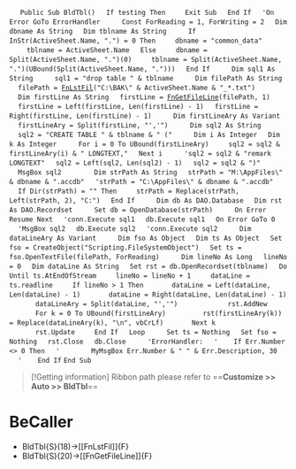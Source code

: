 &nbsp;&nbsp;&nbsp;&nbsp;
`Public Sub BldTbl()`
&nbsp;&nbsp;&nbsp;&nbsp;`If testing Then`
&nbsp;&nbsp;&nbsp;&nbsp;&nbsp;&nbsp;&nbsp;&nbsp;`Exit Sub`
&nbsp;&nbsp;&nbsp;&nbsp;`End If`
&nbsp;&nbsp;&nbsp;&nbsp;`'On Error GoTo ErrorHandler`
&nbsp;&nbsp;&nbsp;&nbsp;
&nbsp;&nbsp;&nbsp;&nbsp;`Const ForReading = 1, ForWriting = 2`
&nbsp;&nbsp;&nbsp;&nbsp;`Dim dbname As String`
&nbsp;&nbsp;&nbsp;&nbsp;`Dim tblname As String`
&nbsp;&nbsp;&nbsp;&nbsp;
&nbsp;&nbsp;&nbsp;&nbsp;`If InStr(ActiveSheet.Name, ".") = 0 Then`
&nbsp;&nbsp;&nbsp;&nbsp;&nbsp;&nbsp;&nbsp;&nbsp;`dbname = "common_data"`
&nbsp;&nbsp;&nbsp;&nbsp;&nbsp;&nbsp;&nbsp;&nbsp;`tblname = ActiveSheet.Name`
&nbsp;&nbsp;&nbsp;&nbsp;`Else`
&nbsp;&nbsp;&nbsp;&nbsp;&nbsp;&nbsp;&nbsp;&nbsp;`dbname = Split(ActiveSheet.Name, ".")(0)`
&nbsp;&nbsp;&nbsp;&nbsp;&nbsp;&nbsp;&nbsp;&nbsp;`tblname = Split(ActiveSheet.Name, ".")(UBound(Split(ActiveSheet.Name, ".")))`
&nbsp;&nbsp;&nbsp;&nbsp;`End If`
&nbsp;&nbsp;&nbsp;&nbsp;
&nbsp;&nbsp;&nbsp;&nbsp;`Dim sql1 As String`
&nbsp;&nbsp;&nbsp;&nbsp;
&nbsp;&nbsp;&nbsp;&nbsp;`sql1 = "drop table " & tblname`
&nbsp;&nbsp;&nbsp;&nbsp;
&nbsp;&nbsp;&nbsp;&nbsp;`Dim filePath As String`
&nbsp;&nbsp;&nbsp;&nbsp;`filePath = `[`FnLstFil`](FnLstFil)`("C:\BAK\" & ActiveSheet.Name & "_*.txt")`
&nbsp;&nbsp;&nbsp;&nbsp;
&nbsp;&nbsp;&nbsp;&nbsp;`Dim firstLine As String`
&nbsp;&nbsp;&nbsp;&nbsp;`firstLine = `[`FnGetFileLine`](FnGetFileLine)`(filePath, 1)`
&nbsp;&nbsp;&nbsp;&nbsp;`firstLine = Left(firstLine, Len(firstLine) - 1)`
&nbsp;&nbsp;&nbsp;&nbsp;`firstLine = Right(firstLine, Len(firstLine) - 1)`
&nbsp;&nbsp;&nbsp;&nbsp;
&nbsp;&nbsp;&nbsp;&nbsp;`Dim firstLineAry As Variant`
&nbsp;&nbsp;&nbsp;&nbsp;`firstLineAry = Split(firstLine, "','")`
&nbsp;&nbsp;&nbsp;&nbsp;
&nbsp;&nbsp;&nbsp;&nbsp;`Dim sql2 As String`
&nbsp;&nbsp;&nbsp;&nbsp;`sql2 = "CREATE TABLE " & tblname & " ("`
&nbsp;&nbsp;&nbsp;&nbsp;
&nbsp;&nbsp;&nbsp;&nbsp;`Dim i As Integer`
&nbsp;&nbsp;&nbsp;&nbsp;`Dim k As Integer`
&nbsp;&nbsp;&nbsp;&nbsp;
&nbsp;&nbsp;&nbsp;&nbsp;`For i = 0 To UBound(firstLineAry)`
&nbsp;&nbsp;&nbsp;&nbsp;&nbsp;&nbsp;&nbsp;&nbsp;`sql2 = sql2 & firstLineAry(i) & " LONGTEXT,"`
&nbsp;&nbsp;&nbsp;&nbsp;`Next i`
&nbsp;&nbsp;&nbsp;&nbsp;
&nbsp;&nbsp;&nbsp;&nbsp;`'sql2 = sql2 & "remark LONGTEXT"`
&nbsp;&nbsp;&nbsp;&nbsp;`sql2 = Left(sql2, Len(sql2) - 1)`
&nbsp;&nbsp;&nbsp;&nbsp;`sql2 = sql2 & ")"`
&nbsp;&nbsp;&nbsp;&nbsp;
&nbsp;&nbsp;&nbsp;&nbsp;`MsgBox sql2`
&nbsp;&nbsp;&nbsp;&nbsp;
&nbsp;&nbsp;&nbsp;&nbsp;
&nbsp;&nbsp;&nbsp;&nbsp;`Dim strPath As String`
&nbsp;&nbsp;&nbsp;&nbsp;`strPath = "M:\AppFiles\" & dbname & ".accdb"`
&nbsp;&nbsp;&nbsp;&nbsp;`'strPath = "C:\AppFiles\" & dbname & ".accdb"`
&nbsp;&nbsp;&nbsp;&nbsp;
&nbsp;&nbsp;&nbsp;&nbsp;`If Dir(strPath) = "" Then`
&nbsp;&nbsp;&nbsp;&nbsp;&nbsp;&nbsp;&nbsp;&nbsp;`strPath = Replace(strPath, Left(strPath, 2), "C:")`
&nbsp;&nbsp;&nbsp;&nbsp;`End If`
&nbsp;&nbsp;&nbsp;&nbsp;
&nbsp;&nbsp;&nbsp;&nbsp;`Dim db As DAO.Database`
&nbsp;&nbsp;&nbsp;&nbsp;`Dim rst As DAO.Recordset`
&nbsp;&nbsp;&nbsp;&nbsp;
&nbsp;&nbsp;&nbsp;&nbsp;`Set db = OpenDatabase(strPath)`
&nbsp;&nbsp;&nbsp;&nbsp;
&nbsp;&nbsp;&nbsp;&nbsp;`On Error Resume Next`
&nbsp;&nbsp;&nbsp;&nbsp;`'conn.Execute sql1`
&nbsp;&nbsp;&nbsp;&nbsp;`db.Execute sql1`
&nbsp;&nbsp;&nbsp;&nbsp;`On Error GoTo 0`
&nbsp;&nbsp;&nbsp;&nbsp;`'MsgBox sql2`
&nbsp;&nbsp;&nbsp;&nbsp;`db.Execute sql2`
&nbsp;&nbsp;&nbsp;&nbsp;`'conn.Execute sql2`
&nbsp;&nbsp;&nbsp;&nbsp;
&nbsp;&nbsp;&nbsp;&nbsp;`Dim dataLineAry As Variant`
&nbsp;&nbsp;&nbsp;&nbsp;
&nbsp;&nbsp;&nbsp;&nbsp;`Dim fso As Object`
&nbsp;&nbsp;&nbsp;&nbsp;`Dim ts As Object`
&nbsp;&nbsp;&nbsp;&nbsp;`Set fso = CreateObject("Scripting.FileSystemObject")`
&nbsp;&nbsp;&nbsp;&nbsp;`Set ts = fso.OpenTextFile(filePath, ForReading)`
&nbsp;&nbsp;&nbsp;&nbsp;
&nbsp;&nbsp;&nbsp;&nbsp;`Dim lineNo As Long`
&nbsp;&nbsp;&nbsp;&nbsp;`lineNo = 0`
&nbsp;&nbsp;&nbsp;&nbsp;`Dim dataLine As String`
&nbsp;&nbsp;&nbsp;&nbsp;`Set rst = db.OpenRecordset(tblname)`
&nbsp;&nbsp;&nbsp;&nbsp;`Do Until ts.AtEndOfStream`
&nbsp;&nbsp;&nbsp;&nbsp;&nbsp;&nbsp;&nbsp;&nbsp;`lineNo = lineNo + 1`
&nbsp;&nbsp;&nbsp;&nbsp;&nbsp;&nbsp;&nbsp;&nbsp;`dataLine = ts.readline`
&nbsp;&nbsp;&nbsp;&nbsp;&nbsp;&nbsp;&nbsp;&nbsp;`If lineNo > 1 Then`
&nbsp;&nbsp;&nbsp;&nbsp;&nbsp;&nbsp;&nbsp;&nbsp;&nbsp;&nbsp;&nbsp;&nbsp;`dataLine = Left(dataLine, Len(dataLine) - 1)`
&nbsp;&nbsp;&nbsp;&nbsp;&nbsp;&nbsp;&nbsp;&nbsp;&nbsp;&nbsp;&nbsp;&nbsp;`dataLine = Right(dataLine, Len(dataLine) - 1)`
&nbsp;&nbsp;&nbsp;&nbsp;&nbsp;&nbsp;&nbsp;&nbsp;&nbsp;&nbsp;&nbsp;&nbsp;`dataLineAry = Split(dataLine, "','")`
&nbsp;&nbsp;&nbsp;&nbsp;
&nbsp;&nbsp;&nbsp;&nbsp;
&nbsp;&nbsp;&nbsp;&nbsp;&nbsp;&nbsp;&nbsp;&nbsp;&nbsp;&nbsp;&nbsp;&nbsp;`rst.AddNew`
&nbsp;&nbsp;&nbsp;&nbsp;&nbsp;&nbsp;&nbsp;&nbsp;&nbsp;&nbsp;&nbsp;&nbsp;`For k = 0 To UBound(firstLineAry)`
&nbsp;&nbsp;&nbsp;&nbsp;&nbsp;&nbsp;&nbsp;&nbsp;&nbsp;&nbsp;&nbsp;&nbsp;&nbsp;&nbsp;&nbsp;&nbsp;`rst(firstLineAry(k)) = Replace(dataLineAry(k), "\n", vbCrLf)`
&nbsp;&nbsp;&nbsp;&nbsp;&nbsp;&nbsp;&nbsp;&nbsp;&nbsp;&nbsp;&nbsp;&nbsp;`Next k`
&nbsp;&nbsp;&nbsp;&nbsp;
&nbsp;&nbsp;&nbsp;&nbsp;&nbsp;&nbsp;&nbsp;&nbsp;&nbsp;&nbsp;&nbsp;&nbsp;`rst.Update`
&nbsp;&nbsp;&nbsp;&nbsp;&nbsp;&nbsp;&nbsp;&nbsp;`End If`
&nbsp;&nbsp;&nbsp;&nbsp;`Loop`
&nbsp;&nbsp;&nbsp;&nbsp;
&nbsp;&nbsp;&nbsp;&nbsp;`Set ts = Nothing`
&nbsp;&nbsp;&nbsp;&nbsp;`Set fso = Nothing`
&nbsp;&nbsp;&nbsp;&nbsp;`rst.Close`
&nbsp;&nbsp;&nbsp;&nbsp;`db.Close`
&nbsp;&nbsp;&nbsp;&nbsp;
&nbsp;&nbsp;&nbsp;&nbsp;`'ErrorHandler:`
&nbsp;&nbsp;&nbsp;&nbsp;`'    If Err.Number <> 0 Then`
&nbsp;&nbsp;&nbsp;&nbsp;`'        MyMsgBox Err.Number & " " & Err.Description, 30`
&nbsp;&nbsp;&nbsp;&nbsp;`'    End If`
`End Sub`


> [!Getting information]
> Ribbon path please refer to ==**Customize >> Auto >> BldTbl**==


# BeCaller
- BldTbl{S}(18)->[[FnLstFil]]{F}
- BldTbl{S}(20)->[[FnGetFileLine]]{F}


